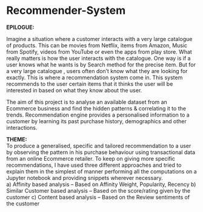 # Recommender-System  

**EPILOGUE:**    

Imagine a situation where a customer interacts with a very large catalogue of products. This can be movies from Netflix, items from Amazon, Music from Spotify, videos from YouTube or even the apps from play store. What really matters is how the user interacts with the catalogue. One way is if a user knows what he wants is by Search method for the precise item. But for a very large catalogue , users often don’t know what they are looking for exactly. This is where a recommendation system come in. This system recommends to the user certain items that it thinks the user will be interested in based on what they know about the user.  

The aim of this project is to analyse an available dataset from an Ecommerce business and find the hidden patterns &amp; correlating it to the trends. Recommendation engine provides a personalised information to a customer by learning its past purchase history, demographics and other interactions.  

**THEME:**  
To produce a generalised, specific and tailored recommendation to a user by observing the pattern in his purchase behaviour using transactional data from an online Ecommerce retailer. To keep on giving more specific recommendations, I have used three different
approaches and tried to explain them in the simplest of manner performing all the computations on a Jupyter notebook and providing snippets wherever necessary.  
a) Affinity based analysis – Based on Affinity Weight, Popularity, Recency
b) Similar Customer based analysis – Based on the score/rating given by the customer
c) Content based analysis – Based on the Review sentiments of the customer
